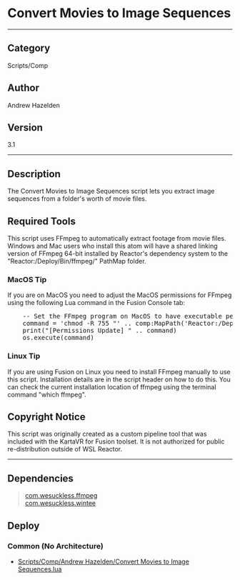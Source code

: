 # Convert Movies to Image Sequences
___

## Category
Scripts/Comp

## Author
Andrew Hazelden

## Version
3.1

___

## Description
<p>The Convert Movies to Image Sequences script lets you extract image sequences from a folder's worth of movie files.</p>

<h2>Required Tools</h2>

<p>This script uses FFmpeg to automatically extract footage from movie files. Windows and Mac users who install this atom will have a shared linking version of FFmpeg 64-bit installed by Reactor's dependency system to the "Reactor:/Deploy/Bin/ffmpeg/" PathMap folder.</p>

<h3>MacOS Tip</h3>

<p>If you are on MacOS you need to adjust the MacOS permissions for FFmpeg using the following Lua command in the Fusion Console tab:</p>

<pre>
	-- Set the FFmpeg program on MacOS to have executable permissions so the ffmpeg command line tool can be used:
	command = 'chmod -R 755 "' .. comp:MapPath('Reactor:/Deploy/Bin/ffmpeg/bin/') .. '"'
	print("[Permissions Update] " .. command)
	os.execute(command)
</pre>

<h3>Linux Tip</h3>

<p>If you are using Fusion on Linux you need to install FFmpeg manually to use this script. Installation details are in the script header on how to do this. You can check the current installation location of ffmpeg using the terminal command "which ffmpeg".</p>

<h2>Copyright Notice</h2>
<p>This script was originally created as a custom pipeline tool that was included with the KartaVR for Fusion toolset. It is not authorized for public re-distribution outside of WSL Reactor.</p>


___

## Dependencies

> [com.wesuckless.ffmpeg](com.wesuckless.ffmpeg.md ':class=button')  
> [com.wesuckless.wintee](com.wesuckless.wintee.md ':class=button')  
## Deploy

### Common (No Architecture)

<ul>
<li><a href="https://gitlab.com/WeSuckLess/Reactor/-/blob/master/Atoms/com.AndrewHazelden.ConvertMoviesToImageSequences/Scripts/Comp/Andrew Hazelden/Convert Movies to Image Sequences.lua?ref_type=heads">Scripts/Comp/Andrew Hazelden/Convert Movies to Image Sequences.lua</a></li>
</ul>
